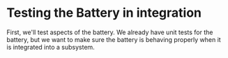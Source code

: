 # Testing the Battery in integration

First, we'll test aspects of the battery.  We already have unit tests for the battery, but we want to make sure
the battery is behaving properly when it is integrated into a subsystem.

